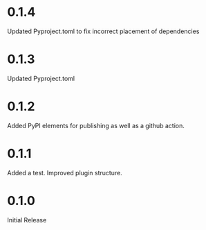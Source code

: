 # 0.1.4

Updated Pyproject.toml to fix incorrect placement of dependencies

# 0.1.3

Updated Pyproject.toml

# 0.1.2

Added PyPI elements for publishing as well as a github action.

# 0.1.1

Added a test. Improved plugin structure.

# 0.1.0

Initial Release
